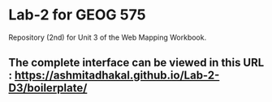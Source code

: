 # Lab-2 for GEOG 575
 Repository (2nd) for Unit 3 of the Web Mapping Workbook.
## The complete interface can be viewed in this URL : https://ashmitadhakal.github.io/Lab-2-D3/boilerplate/
